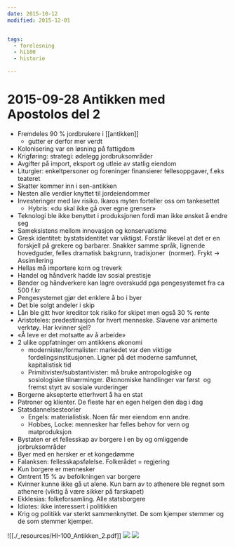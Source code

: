 ```yaml
---
date: 2015-10-12
modified: 2015-12-01


tags: 
  - forelesning
  - hi100
  - historie

---
```


# 2015-09-28 Antikken med Apostolos del 2
* Fremdeles 90 % jordbrukere i [[antikken]]
  * gutter er derfor mer verdt
* Kolonisering var en løsning på fattigdom
* Krigføring: strategi: ødelegg jordbruksområder
* Avgifter på import, eksport og utleie av statlig eiendom
* Liturgier: enkeltpersoner og foreninger finansierer fellesoppgaver, f.eks teateret
* Skatter kommer inn i sen-antikken
* Nesten alle verdier knyttet til jordeiendommer
* Investeringer med lav risiko. Ikaros myten forteller oss om tankesettet
  * Hybris: «du skal ikke gå over egne grenser»
* Teknologi ble ikke benyttet i produksjonen fordi man ikke ønsket å endre seg
* Sameksistens mellom innovasjon og konservatisme
* Gresk identitet: bystatsidentitet var viktigst. Forstår likevel at det er en forskjell på grekere og barbarer. Snakker samme språk, lignende hovedguder, felles dramatisk bakgrunn, tradisjoner  (normer). Frykt -> Assimilering
* Hellas må importere korn og treverk
* Handel og håndverk hadde lav sosial prestisje
* Bønder og håndverkere kan lagre overskudd pga pengesystemet fra ca 500 f.kr
* Pengesystemet gjør det enklere å bo i byer
* Det ble solgt andeler i skip
* Lån ble gitt hvor kreditor tok risiko for skipet men også 30 % rente
* Aristoteles: predestinasjon for hvert menneske. Slavene var animerte verktøy. Har kvinner sjel?
* «Å leve er det motsatte av å arbeide» 
* 2 ulike oppfatninger om antikkens økonomi
  * modernister/formalister: markedet var den viktige fordelingsinstitusjonen. Ligner på det moderne samfunnet, kapitalistisk tid
  * Primitivister/substantivister: må bruke antropologiske og sosiologiske tilnærminger. Økonomiske handlinger var først  og fremst styrt av sosiale vurderinger
* Borgerne aksepterte etterhvert å ha en stat
* Patroner og klienter. De fleste har en egen helgen den dag i dag
* Statsdannelsesteorier
  * Engels: materialistisk. Noen får mer eiendom enn andre.
  * Hobbes, Locke: mennesker har felles behov for vern og matproduksjon
* Bystaten er et fellesskap av borgere i en by og omliggende jorbruksområder
* Byer med en hersker er et kongedømme
* Falanksen: fellesskapsfølelse. Folkerådet = regjering
* Kun borgere er mennesker
* Omtrent 15 % av befolkningen var borgere
* Kvinner kunne ikke gå ut alene. Kun barn av to athenere ble regnet som athenere (viktig å være sikker på farskapet)
* Ekklesias: folkeforsamling. Alle statsborgere
* Idiotes: ikke interessert i politikken
* Krig og politikk var sterkt sammenknyttet. De som kjemper stemmer og de som stemmer kjemper.
  

![[./_resources/HI-100_Antikken_2.pdf]]
![](./_resources/IMG_20151119_112633.png)
![](./_resources/IMG_20151119_112646.png)